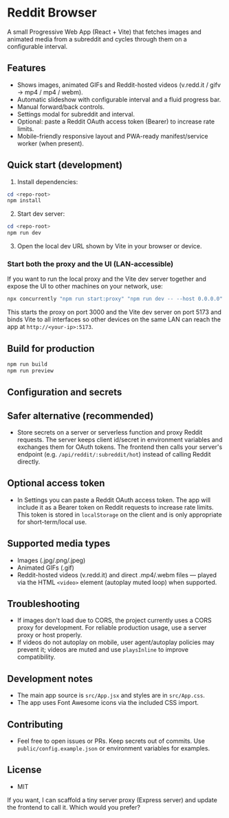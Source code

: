# Reddit Browser

A small Progressive Web App (React + Vite) that fetches images and animated media from a subreddit and cycles through them on a configurable interval.

## Features

- Shows images, animated GIFs and Reddit-hosted videos (v.redd.it / gifv -> mp4 / mp4 / webm).
- Automatic slideshow with configurable interval and a fluid progress bar.
- Manual forward/back controls.
- Settings modal for subreddit and interval.
- Optional: paste a Reddit OAuth access token (Bearer) to increase rate limits.
- Mobile-friendly responsive layout and PWA-ready manifest/service worker (when present).

## Quick start (development)

1. Install dependencies:

```powershell
cd <repo-root>
npm install
```

2. Start dev server:

```powershell
cd <repo-root>
npm run dev
```

3. Open the local dev URL shown by Vite in your browser or device.

### Start both the proxy and the UI (LAN-accessible)

If you want to run the local proxy and the Vite dev server together and expose the UI to other machines on your network, use:

```powershell
npx concurrently "npm run start:proxy" "npm run dev -- --host 0.0.0.0"
```

This starts the proxy on port 3000 and the Vite dev server on port 5173 and binds Vite to all interfaces so other devices on the same LAN can reach the app at `http://<your-ip>:5173`.

## Build for production

```powershell
npm run build
npm run preview
```

## Configuration and secrets

## Safer alternative (recommended)

- Store secrets on a server or serverless function and proxy Reddit requests. The server keeps client id/secret in environment variables and exchanges them for OAuth tokens. The frontend then calls your server's endpoint (e.g. `/api/reddit/:subreddit/hot`) instead of calling Reddit directly.

## Optional access token

- In Settings you can paste a Reddit OAuth access token. The app will include it as a Bearer token on Reddit requests to increase rate limits. This token is stored in `localStorage` on the client and is only appropriate for short-term/local use.

## Supported media types

- Images (.jpg/.png/.jpeg)
- Animated GIFs (.gif)
- Reddit-hosted videos (v.redd.it) and direct .mp4/.webm files — played via the HTML `<video>` element (autoplay muted loop) when supported.

## Troubleshooting

- If images don't load due to CORS, the project currently uses a CORS proxy for development. For reliable production usage, use a server proxy or host properly.
- If videos do not autoplay on mobile, user agent/autoplay policies may prevent it; videos are muted and use `playsInline` to improve compatibility.

## Development notes

- The main app source is `src/App.jsx` and styles are in `src/App.css`.
- The app uses Font Awesome icons via the included CSS import.

## Contributing

- Feel free to open issues or PRs. Keep secrets out of commits. Use `public/config.example.json` or environment variables for examples.

## License

- MIT

If you want, I can scaffold a tiny server proxy (Express server) and update the frontend to call it. Which would you prefer?

